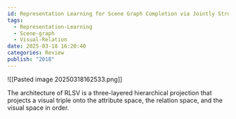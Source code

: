 ```yaml
---
id: Representation Learning for Scene Graph Completion via Jointly Structural and Visual Embedding
tags:
  - Representation-Learning
  - Scene-graph
  - Visual-Relation
date: 2025-03-18 16:20:40
categories: Review
publish: "2018"
---
```

![[Pasted image 20250318162533.png]]

The architecture of RLSV is a three-layered hierarchical projection that projects a visual triple onto the attribute space, the relation space, and the visual space in order.